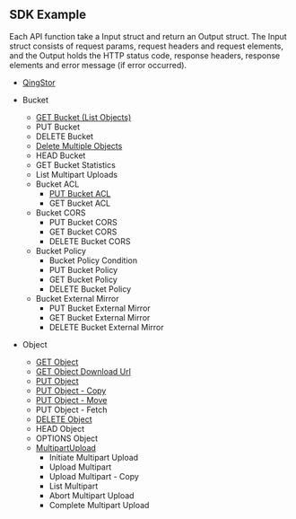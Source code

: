 ## SDK Example

Each API function take a Input struct and return an Output struct. The Input struct consists of request params, request headers and request elements, and the Output holds the HTTP status code, response headers, response elements and error message (if error occurred).

- [QingStor](./example/QingStor.md)
- Bucket
    - [GET Bucket (List Objects)](./example/ListObjects.md)
    - PUT Bucket
    - DELETE Bucket
    - [Delete Multiple Objects](./example/DeleteMulitpleObjects.md)
    - HEAD Bucket
    - GET Bucket Statistics
    - List Multipart Uploads
    - Bucket ACL
        - [PUT Bucket ACL](./example/PutACL.md)
        - GET Bucket ACL
    - Bucket CORS
        - PUT Bucket CORS
        - GET Bucket CORS
        - DELETE Bucket CORS
    - Bucket Policy
        - Bucket Policy Condition
        - PUT Bucket Policy
        - GET Bucket Policy
        - DELETE Bucket Policy
    - Bucket External Mirror
        - PUT Bucket External Mirror
        - GET Bucket External Mirror
        - DELETE Bucket External Mirror

- Object

    - [GET Object](./example/GetObject.md)
    - [GET Object Download Url](./example/GetObjectUrl.md)
    - [PUT Object](./example/PutObject.md)
    - [PUT Object - Copy](./example/CopyObject.md)
    - [PUT Object - Move](./example/MoveObject.md)
    - PUT Object - Fetch
    - [DELETE Object](./example/DeleteObject.md)
    - HEAD Object
    - OPTIONS Object
    - [MultipartUpload](./example/MultipartUpload.md)
       - Initiate Multipart Upload
       - Upload Multipart
       - Upload Multipart - Copy
       - List Multipart
       - Abort Multipart Upload
       - Complete Multipart Upload

